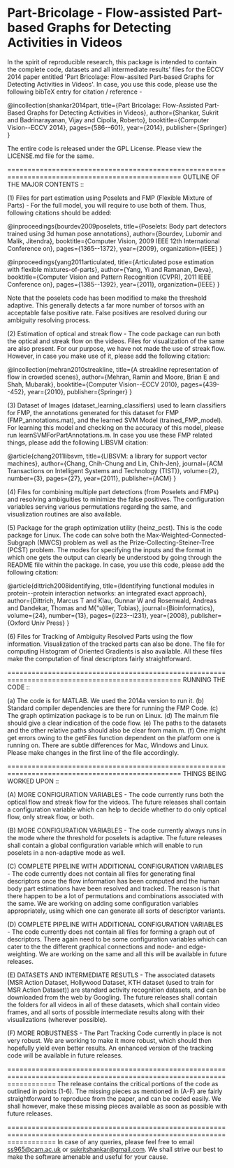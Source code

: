 Part-Bricolage - Flow-assisted Part-based Graphs for Detecting Activities in Videos
====================================================================================

In the spirit of reproducible research, this package is intended to contain the complete code, datasets and all intermediate results' files for the ECCV 2014 paper entitled 'Part Bricolage:  Flow-assited Part-based Graphs for Detecting Activities in Videos'. In case, you use this code, please use the following bibTeX entry for citation / reference - 

@incollection{shankar2014part,
  title={Part Bricolage: Flow-Assisted Part-Based Graphs for Detecting Activities in Videos},
  author={Shankar, Sukrit and Badrinarayanan, Vijay and Cipolla, Roberto},
  booktitle={Computer Vision--ECCV 2014},
  pages={586--601},
  year={2014},
  publisher={Springer}
}

The entire code is released under the GPL License. Please view the LICENSE.md file for the same. 

=================================================================================================
OUTLINE OF THE MAJOR CONTENTS :: 

(1) Files for part estimation using Poselets and FMP (Flexible Mixture of Parts) - For the full model, you will require to use both of them. Thus, following citations should be added:

@inproceedings{bourdev2009poselets,
title={Poselets: Body part detectors trained using 3d human pose annotations},
author={Bourdev, Lubomir and Malik, Jitendra},
booktitle={Computer Vision, 2009 IEEE 12th International Conference on},
pages={1365--1372},
year={2009},
organization={IEEE}
}

@inproceedings{yang2011articulated,
title={Articulated pose estimation with flexible mixtures-of-parts},
author={Yang, Yi and Ramanan, Deva},
booktitle={Computer Vision and Pattern Recognition (CVPR), 2011 IEEE Conference on},
pages={1385--1392},
year={2011},
organization={IEEE}
}

Note that the poselets code has been modified to make the threshold adaptive. This generally detects a far more number of torsos with an acceptable false positive rate. False positives are resolved during our ambiguity resolving process.

(2) Estimation of optical and streak flow - The code package can run both the optical and streak flow on the videos. Files for visualization of the same are also present. For our purpose, we have not made the use of streak flow. However, in case you make use of it, please add the following citation:

@incollection{mehran2010streakline,
title={A streakline representation of flow in crowded scenes},
author={Mehran, Ramin and Moore, Brian E and Shah, Mubarak},
booktitle={Computer Vision--ECCV 2010},
pages={439--452},
year={2010},
publisher={Springer}
}

(3) Dataset of Images (dataset_learning_classifiers) used to learn classifiers for FMP, the annotations generated for this dataset for FMP (FMP_annotations.mat), and the learned SVM Model (trained_FMP_model). For learning this model and checking on the accuracy of this model, please run learnSVMForPartAnnotations.m. In case you use these FMP related things, please add the following LIBSVM citation:

@article{chang2011libsvm,
title={LIBSVM: a library for support vector machines},
author={Chang, Chih-Chung and Lin, Chih-Jen},
journal={ACM Transactions on Intelligent Systems and Technology (TIST)},
volume={2},
number={3},
pages={27},
year={2011},
publisher={ACM}
}

(4) Files for combining multiple part detections (from Poselets and FMPs) and resolving ambiguities to minimize the false positives. The configuration variables serving various permutations regarding the same, and visualization routines are also available.

(5) Package for the graph optimization utility (heinz_pcst). This is the code package for Linux. The code can solve both the Max-Weighted-Connected-Subgraph (MWCS) problem as well as the Prize-Collecting-Steiner-Tree (PCST) problem. The modes for specifying the inputs and the format in which one gets the output can clearly be understood by going through the README file within the package. In case, you use this code, please add the following citation:

@article{dittrich2008identifying,
title={Identifying functional modules in protein--protein interaction networks: an integrated exact approach},
author={Dittrich, Marcus T and Klau, Gunnar W and Rosenwald, Andreas and Dandekar, Thomas and M{\"u}ller, Tobias},
journal={Bioinformatics},
volume={24},
number={13},
pages={i223--i231},
year={2008},
publisher={Oxford Univ Press}
}

(6) Files for Tracking of Ambiguity Resolved Parts using the flow information. Visualization of the tracked parts can also be done. The file for computing Histogram of Oriented Gradients is also available. All these files make the computation of final descriptors fairly straightforward.

=================================================================================================
RUNNING THE CODE :: 

(a) The code is for MATLAB. We used the 2014a version to run it. 
(b) Standard compiler dependencies are there for running the FMP Code. 
(c) The graph optimization package is to be run on Linux. 
(d) The main.m file should give a clear indication of the code flow. 
(e) The paths to the datasets and the other relative paths should also be clear from main.m. 
(f) One might get errors owing to the getFiles function dependent on the platform one is running on. There are subtle differences for Mac, Windows and Linux. Please make changes in the first line of the file accordingly.

=================================================================================================
THINGS BEING WORKED UPON ::  


(A) MORE CONFIGURATION VARIABLES - The code currently runs both the optical flow and streak flow for the videos. The future releases shall contain a configuration variable which can help to decide whether to do only optical flow, only streak flow, or both.

(B) MORE CONFIGURATION VARIABLES - The code currently always runs in the mode where the threshold for poselets is adaptive. The future releases shall contain a global configuration variable which will enable to run poselets in a non-adaptive mode as well.

(C) COMPLETE PIPELINE WITH ADDITIONAL CONFIGURATION VARIABLES - The code currently does not contain all files for generating final descriptors once the flow information has been computed and the human body part estimations have been resolved and tracked. The reason is that there happen to be a lot of permutations and combinations associated with the same. We are working on adding some configuration variables appropriately, using which one can generate all sorts of descriptor variants.

(D) COMPLETE PIPELINE WITH ADDITIONAL CONFIGURATION VARIABLES - The code currently does not contain all files for forming a graph out of descriptors. There again need to be some configuration variables which can cater to the the different graphical connections and node- and edge-weighting. We are working on the same and all this will be available in future releases.

(E) DATASETS AND INTERMEDIATE RESUTLS - The associated datasets (MSR Action Dataset, Hollywood Dataset, KTH dataset (used to train for MSR Action Dataset)) are standard activity recognition datasets, and can be downloaded from the web by Googling. The future releases shall contain the folders for all videos in all of these datasets, which shall contain video frames, and all sorts of possible intermediate results along with their visualizations (wherever possible).

(F) MORE ROBUSTNESS - The Part Tracking Code currently in place is not very robust. We are working to make it more robust, which should then hopefully yield even better results. An enhanced version of the tracking code will be available in future releases.

========================================================================================================================
The release contains the critical portions of the code as outlined in points (1-6). The missing pieces as mentioned in (A-F) are fairly straightforward to reproduce from the paper, and can be coded easily. We shall however, make these missing pieces available as soon as possible with future releases.
 
========================================================================================================================
In case of any queries, please feel free to email ss965@cam.ac.uk or sukritshankar@gmail.com.  We shall strive our best to make the software amenable and useful for your cause. 



